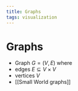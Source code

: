 ```yaml
---
title: Graphs
tags: visualization
---
```


# Graphs
- Graph $G= (V,E)$ where
- edges $E \subseteq V \times V$
- vertices $V$
- [[Small World graphs]]













































































